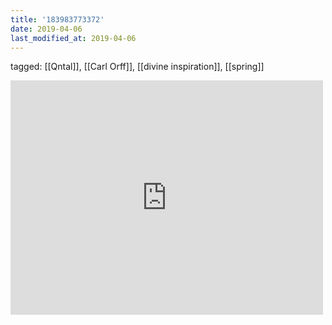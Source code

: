 ```yaml
---
title: '183983773372'
date: 2019-04-06
last_modified_at: 2019-04-06
---
```

tagged: [[Qntal]], [[Carl Orff]], [[divine inspiration]], [[spring]]
<iframe allow="accelerometer; autoplay; clipboard-write; encrypted-media; gyroscope; picture-in-picture" allowfullscreen="" frameborder="0" height="375" id="youtube_iframe" src="https://www.youtube.com/embed/BaQ3W3kzA5k?feature=oembed&amp;enablejsapi=1&amp;origin=https://safe.txmblr.com&amp;wmode=opaque" width="500"></iframe>